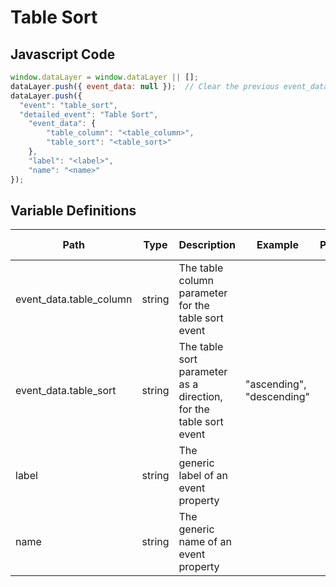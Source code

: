 # Table Sort

### 

## Javascript Code
```js
window.dataLayer = window.dataLayer || [];
dataLayer.push({ event_data: null });  // Clear the previous event_data object.
dataLayer.push({
  "event": "table_sort",
  "detailed_event": "Table Sort",
    "event_data": {
        "table_column": "<table_column>",
        "table_sort": "<table_sort>"
    },
    "label": "<label>",
    "name": "<name>"
});
```

## Variable Definitions

|Path|Type|Description|Example|Pattern|Min Length|Max Length|Minimum|Maximum|Multiple Of|
| --- | --- | --- | --- | --- | --- | --- | --- | --- | --- |
|event_data.table_column|string|The table column parameter for the table sort event||||||||
|event_data.table_sort|string|The table sort parameter as a direction, for the table sort event|"ascending", "descending"|||||||
|label|string|The generic label of an event property||||||||
|name|string|The generic name of an event property||||||||




